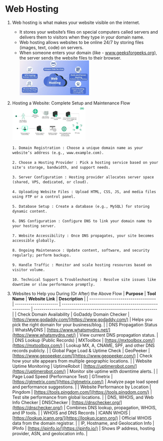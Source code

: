 # Web Hosting

1. Web hosting is what makes your website visible on the internet.

    - It stores your website’s files on special computers called servers and delivers them to visitors when they type in your domain name.
    - Web hosting allows websites to be online 24/7 by storing files (images, text, code) on servers.
    - When someone enters your domain (like⁣ - ⁣www.geeksforgeeks.org), the server sends the website files to their browser.
      <br><img src="../Images/web_hosting.png" alt="web_hosting" width="50%">

2. Hosting a Website: Complete Setup and Maintenance Flow
   <br><img src="../Images/web-hosting-complete-flow.png" alt="web-hosting-complete-flow" width="50%"><br>

    ```
    1. Domain Registration : Choose a unique domain name as your website’s address (e.g., www.example.com).

    2. Choose a Hosting Provider : Pick a hosting service based on your site's storage, bandwidth, and support needs.

    3. Server Configuration : Hosting provider allocates server space (shared, VPS, dedicated, or cloud).

    4. Uploading Website Files : Upload HTML, CSS, JS, and media files using FTP or a control panel.

    5. Database Setup : Create a database (e.g., MySQL) for storing dynamic content.

    6. DNS Configuration : Configure DNS to link your domain name to your hosting server.

    7. Website Accessibility : Once DNS propagates, your site becomes accessible globally.

    8. Ongoing Maintenance : Update content, software, and security regularly; perform backups.

    9. Handle Traffic : Monitor and scale hosting resources based on visitor volume.

    10. Technical Support & Troubleshooting : Resolve site issues like downtime or slow performance promptly.
    ```

3. Websites to Help you During (Or After) the Above Flow
   | **Purpose** | **Tool Name** | **Website Link** | **Description** |
   | ---------------------------------- | ---------------------- | ---------------------------------------------------------- | --------------------------------------------------------------- |
   | Check Domain Availability | GoDaddy Domain Checker | [https://www.godaddy.com/](https://www.godaddy.com/) | Helps you pick the right domain for your business/blog. |
   | DNS Propagation Status | WhatsMyDNS | [https://www.whatsmydns.net/](https://www.whatsmydns.net/) | View current DNS propagation status. |
   | DNS Lookup (Public Records) | MXToolbox | [https://mxtoolbox.com/](https://mxtoolbox.com/) | Lookup MX, A, CNAME, SPF, and other DNS records publicly. |
   | Global Page Load & Uptime Check | GeoPeeker | [https://www.geopeeker.com/](https://www.geopeeker.com/) | Check how your site appears from multiple geographic locations. |
   | Website Uptime Monitoring | UptimeRobot | [https://uptimerobot.com/](https://uptimerobot.com/) | Monitor site uptime with downtime alerts. |
   | Page Load Speed (Performance Test) | GTmetrix | [https://gtmetrix.com/](https://gtmetrix.com/) | Analyze page load speed and performance suggestions. |
   | Website Performance by Location | Pingdom | [https://tools.pingdom.com/](https://tools.pingdom.com/) | Test site performance from global locations. |
   | DNS, WHOIS, and Web Info Checker | DNSChecker | [https://dnschecker.org/](https://dnschecker.org/) | Combines DNS lookup, propagation, WHOIS, and IP tools. |
   | WHOIS and DNS Records | ICANN WHOIS | [https://lookup.icann.org/](https://lookup.icann.org/) | Official WHOIS data from the domain registrar. |
   | IP, Hostname, and Geolocation Info | IPInfo | [https://ipinfo.io/](https://ipinfo.io/) | Shows IP address, hosting provider, ASN, and geolocation info. |
